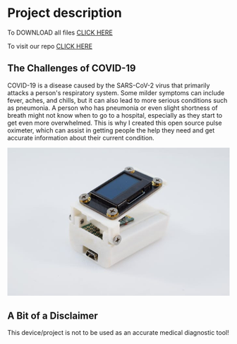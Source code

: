 # Project description

To DOWNLOAD all files [CLICK HERE](https://github.com/CombatCovid/Pulse-Oximeter-Arduino/archive/master.zip) 

To visit our repo [CLICK HERE](https://github.com/CombatCovid/Pulse-Oximeter-Arduino)




## The Challenges of COVID-19

COVID-19 is a disease caused by the SARS-CoV-2 virus that primarily attacks a person's respiratory system. Some milder symptoms can include fever, aches, and chills, but it can also lead to more serious conditions such as pneumonia. A person who has pneumonia or even slight shortness of breath might not know when to go to a hospital, especially as they start to get even more overwhelmed. This is why I created this open source pulse oximeter, which can assist in getting people the help they need and get accurate information about their current condition.


![](../img/device.jpg)

## A Bit of a Disclaimer

This device/project is not to be used as an accurate medical diagnostic tool!